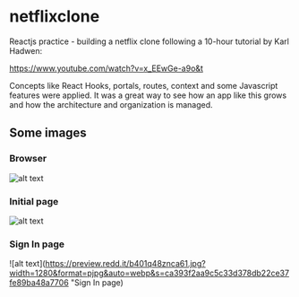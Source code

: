 # netflixclone
 Reactjs practice - building a netflix clone following a 10-hour tutorial by Karl Hadwen: 
 
 https://www.youtube.com/watch?v=x_EEwGe-a9o&t
 
 
 Concepts like React Hooks, portals, routes, context and some Javascript features were applied. It was a great way to see how an app like this grows and how the architecture and organization is managed.
 
 ## Some images
 
 ### Browser
 
 ![alt text](https://preview.redd.it/slgjk0xynca61.jpg?width=1280&format=pjpg&auto=webp&s=1a3f74a40246ed6c1fbd6b4e661e38ad1f960545 "Browser")
 
 ### Initial page
 
 ![alt text](https://preview.redd.it/d1oh6n4znca61.jpg?width=1280&format=pjpg&auto=webp&s=4617ca7cc8aed36e62d94f188e844e2baa220bbc "Initial page")
 
 ### Sign In page
 
 ![alt text](https://preview.redd.it/b401q48znca61.jpg?width=1280&format=pjpg&auto=webp&s=ca393f2aa9c5c33d378db22ce37fe89ba48a7706 "Sign In page)
